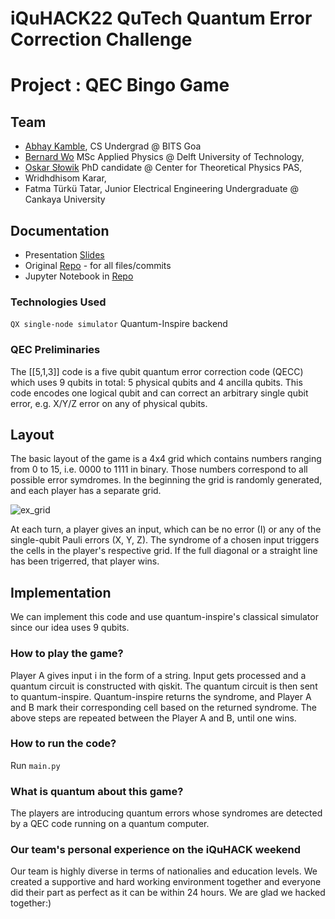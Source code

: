 # iQuHACK22 QuTech Quantum Error Correction Challenge

# Project : QEC Bingo Game

## Team
* [Abhay Kamble](https://github.com/abzsd), CS Undergrad @ BITS Goa
* [Bernard Wo](https://github.com/bernwo) MSc Applied Physics @ Delft University of Technology,
* [Oskar Słowik](https://github.com/Feigenbaum4669) PhD candidate @ Center for Theoretical Physics PAS,
* Wridhdhisom Karar,
* Fatma Türkü Tatar, Junior Electrical Engineering Undergraduate @ Cankaya University

## Documentation
* Presentation [Slides](https://docs.google.com/presentation/d/1AlDr8H5LY_8CyQQnUTHNoNZCA1F4KANMGV6-wCRXGGM/edit?usp=sharing)
* Original [Repo](https://github.com/turkutatar/iQuHACK22) - for all files/commits
* Jupyter Notebook in [Repo](https://github.com/turkutatar/iQuHACK22/blob/QEC-Bingo-v2.0/main.ipynb)

### Technologies Used
```QX single-node simulator``` Quantum-Inspire backend

### QEC Preliminaries 
The [[5,1,3]] code is a five qubit quantum error correction code (QECC) which uses 9 qubits in total: 5 physical qubits and 4 ancilla qubits. This code encodes one logical qubit and can correct an arbitrary single qubit error, e.g. X/Y/Z error on any of physical qubits.

## Layout 
The basic layout of the game is a 4x4 grid which contains numbers ranging from 0 to 15, i.e. 0000 to 1111 in binary. Those numbers correspond to all possible error symdromes. In the beginning the grid is randomly generated, and each player has a separate grid.

![ex_grid](https://user-images.githubusercontent.com/73556839/151690729-09667da5-074a-458c-b45c-01ee4809add7.png)

At each turn, a player gives an input, which can be no error (I) or any of the single-qubit Pauli errors (X, Y, Z). The syndrome of a chosen input triggers the cells in the player's respective grid. If the full diagonal or a straight line has been trigerred, that player wins.

## Implementation 
We can implement this code and use quantum-inspire's classical simulator since our idea uses 9 qubits. 

### How to play the game?
Player A gives input i in the form of a string.
Input gets processed and a quantum circuit is constructed with qiskit.
The quantum circuit is then sent to quantum-inspire.
Quantum-inspire returns the syndrome, and Player A and B mark their corresponding cell based on the returned syndrome.
The above steps are repeated between the Player A and B, until one wins.

### How to run the code?
Run ```main.py```

### What is quantum about this game?
The players are introducing quantum errors whose syndromes are detected by a QEC code running on a quantum computer.

### Our team's personal experience on the iQuHACK weekend
Our team is highly diverse in terms of nationalies and education levels. We created a supportive and hard working environment together and everyone did their part as perfect as it can be within 24 hours. We are glad we hacked together:)






